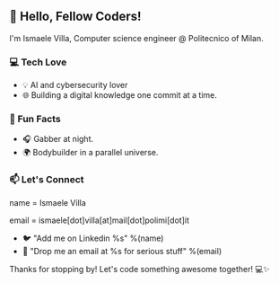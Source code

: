 ## 👋 Hello, Fellow Coders!

I'm Ismaele Villa, Computer science engineer @ Politecnico of Milan.

### 💻 Tech Love

- 💡 AI and cybersecurity lover
- 🌐 Building a digital knowledge one commit at a time.

### 🌈 Fun Facts

- 🎧 Gabber at night.
- 🌍 Bodybuilder in a parallel universe.

### 📫 Let's Connect
name = Ismaele Villa

email = ismaele[dot]villa[at]mail[dot]polimi[dot]it

- 🐦 "Add me on Linkedin %s" %(name)
- 📧 "Drop me an email at %s for serious stuff" %(email)

Thanks for stopping by! Let's code something awesome together! 💻✨

<!--
**ismaelevilla15/ismaelevilla15** is a ✨ _special_ ✨ repository because its `README.md` (this file) appears on your GitHub profile.

Here are some ideas to get you started:

- 🔭 I’m currently working on ...
- 🌱 I’m currently learning ...
- 👯 I’m looking to collaborate on ...
- 🤔 I’m looking for help with ...
- 💬 Ask me about ...
- 📫 How to reach me: ...
- 😄 Pronouns: ...
- ⚡ Fun fact: ...
-->
